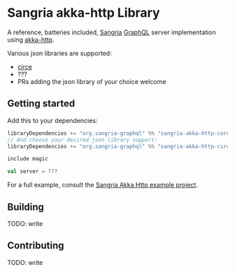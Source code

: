 # Sangria akka-http Library

A reference, batteries included, [Sangria](https://github.com/sangria-graphql/sangria) [GraphQL](https://graphql.org) 
server implementation using [akka-http](https://github.com/akka/akka-http).

Various json libraries are supported:
- [circe](https://github.com/circe/circe)
- ???
- PRs adding the json library of your choice welcome

## Getting started

Add this to your dependencies:
```sbt
libraryDependencies += "org.sangria-graphql" %% "sangria-akka-http-core" % "2.0"
// And choose your desired json library support:
libraryDependencies += "org.sangria-graphql" %% "sangria-akka-http-circe" % "2.0"
```

```scala
include magic

val server = ???
```

For a full example, consult the [Sangria Akka Http example project](https://github.com/sangria-graphql/sangria-akka-http-example).
 
## Building
TODO: write

## Contributing
TODO: write
